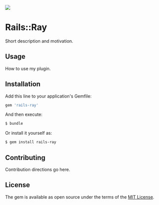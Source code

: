 
[<img src="https://github-ads.s3.eu-central-1.amazonaws.com/support-ukraine.svg?t=1" />](https://supportukrainenow.org)

# Rails::Ray
Short description and motivation.

## Usage
How to use my plugin.

## Installation
Add this line to your application's Gemfile:

```ruby
gem 'rails-ray'
```

And then execute:
```bash
$ bundle
```

Or install it yourself as:
```bash
$ gem install rails-ray
```

## Contributing
Contribution directions go here.

## License
The gem is available as open source under the terms of the [MIT License](https://opensource.org/licenses/MIT).
